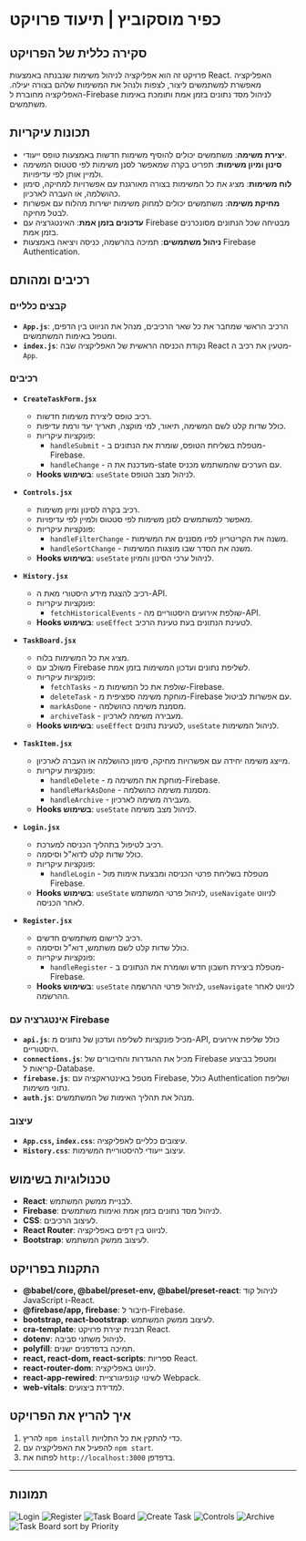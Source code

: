 # כפיר מוסקוביץ | תיעוד פרויקט

## סקירה כללית של הפרויקט
פרויקט זה הוא אפליקציה לניהול משימות שנבנתה באמצעות React. האפליקציה מאפשרת למשתמשים ליצור, לצפות ולנהל את המשימות שלהם בצורה יעילה. האפליקציה מחוברת ל-Firebase לניהול מסד נתונים בזמן אמת ותומכת באימות משתמשים.

## תכונות עיקריות
- **יצירת משימה**: משתמשים יכולים להוסיף משימות חדשות באמצעות טופס ייעודי.
- **סינון ומיון משימות**: תפריט בקרה שמאפשר לסנן משימות לפי סטטוס המשימה ולמיין אותן לפי עדיפויות.
- **לוח משימות**: מציג את כל המשימות בצורה מאורגנת עם אפשרויות למחיקה, סימון כהושלמה, או העברה לארכיון.
- **מחיקת משימה**: משתמשים יכולים למחוק משימות ישירות מהלוח עם אפשרות לבטל מחיקה.
- **עדכונים בזמן אמת**: האינטגרציה עם Firebase מבטיחה שכל הנתונים מסונכרנים בזמן אמת.
- **ניהול משתמשים**: תמיכה בהרשמה, כניסה ויציאה באמצעות Firebase Authentication.

## רכיבים ומהותם
### קבצים כלליים
- **`App.js`**: הרכיב הראשי שמחבר את כל שאר הרכיבים, מנהל את הניווט בין הדפים, ומטפל באימות המשתמשים.
- **`index.js`**: נקודת הכניסה הראשית של האפליקציה שבה React מטעין את רכיב ה-`App`.

### רכיבים
- **`CreateTaskForm.jsx`**
  - רכיב טופס ליצירת משימות חדשות.
  - כולל שדות קלט לשם המשימה, תיאור, למי מוקצה, תאריך יעד ורמת עדיפות.
  - פונקציות עיקריות:
    - `handleSubmit` - מטפלת בשליחת הטופס, שומרת את הנתונים ב-Firebase.
    - `handleChange` - מעדכנת את ה-state עם הערכים שהמשתמש מכניס.
  - **Hooks בשימוש**: `useState` לניהול מצב הטופס.

- **`Controls.jsx`**
  - רכיב בקרה לסינון ומיון משימות.
  - מאפשר למשתמשים לסנן משימות לפי סטטוס ולמיין לפי עדיפויות.
  - פונקציות עיקריות:
    - `handleFilterChange` - משנה את הקריטריון לפיו מסננים את המשימות.
    - `handleSortChange` - משנה את הסדר שבו מוצגות המשימות.
  - **Hooks בשימוש**: `useState` לניהול ערכי הסינון והמיון.

- **`History.jsx`**
  - רכיב להצגת מידע היסטורי מאת ה-API.
  - פונקציות עיקריות:
    - `fetchHistoricalEvents` - שולפת אירועים היסטוריים מה-API.
  - **Hooks בשימוש**: `useEffect` לטעינת הנתונים בעת טעינת הרכיב.

- **`TaskBoard.jsx`**
  - מציג את כל המשימות בלוח.
  - משולב עם Firebase לשליפת נתונים ועדכון המשימות בזמן אמת.
  - פונקציות עיקריות:
    - `fetchTasks` - שולפת את כל המשימות מ-Firebase.
    - `deleteTask` - מוחקת משימה ספציפית מ-Firebase עם אפשרות לביטול.
    - `markAsDone` - מסמנת משימה כהושלמה.
    - `archiveTask` - מעבירה משימה לארכיון.
  - **Hooks בשימוש**: `useEffect` לטעינת נתונים, `useState` לניהול המשימות.

- **`TaskItem.jsx`**
  - מייצג משימה יחידה עם אפשרויות מחיקה, סימון כהושלמה או העברה לארכיון.
  - פונקציות עיקריות:
    - `handleDelete` - מוחקת את המשימה מ-Firebase.
    - `handleMarkAsDone` - מסמנת משימה כהושלמה.
    - `handleArchive` - מעבירה משימה לארכיון.
  - **Hooks בשימוש**: `useState` לניהול מצב משימה.

- **`Login.jsx`**
  - רכיב לטיפול בתהליך הכניסה למערכת.
  - כולל שדות קלט לדוא"ל וסיסמה.
  - פונקציות עיקריות:
    - `handleLogin` - מטפלת בשליחת פרטי הכניסה ומבצעת אימות מול Firebase.
  - **Hooks בשימוש**: `useState` לניהול פרטי המשתמש, `useNavigate` לניווט לאחר הכניסה.

- **`Register.jsx`**
  - רכיב לרישום משתמשים חדשים.
  - כולל שדות קלט לשם משתמש, דוא"ל וסיסמה.
  - פונקציות עיקריות:
    - `handleRegister` - מטפלת ביצירת חשבון חדש ושומרת את הנתונים ב-Firebase.
  - **Hooks בשימוש**: `useState` לניהול פרטי ההרשמה, `useNavigate` לניווט לאחר ההרשמה.

### אינטגרציה עם Firebase
- **`api.js`**: מכיל פונקציות לשליפה ועדכון של נתונים מ-API, כולל שליפת אירועים היסטוריים.
- **`connections.js`**: מכיל את ההגדרות והחיבורים של Firebase ומטפל בביצוע קריאות ל-Database.
- **`firebase.js`**: מטפל באינטראקציה עם Firebase, כולל Authentication ושליפת נתוני משימות.
- **`auth.js`**: מנהל את תהליך האימות של המשתמשים.

### עיצוב
- **`App.css`, `index.css`**: עיצובים כלליים לאפליקציה.
- **`History.css`**: עיצוב ייעודי להיסטוריית המשימות.

## טכנולוגיות בשימוש
- **React**: לבניית ממשק המשתמש.
- **Firebase**: לניהול מסד נתונים בזמן אמת ואימות משתמשים.
- **CSS**: לעיצוב הרכיבים.
- **React Router**: לניווט בין דפים באפליקציה.
- **Bootstrap**: לעיצוב ממשק המשתמש.

## התקנות בפרויקט
- **@babel/core, @babel/preset-env, @babel/preset-react**: לניהול קוד JavaScript ו-React.
- **@firebase/app, firebase**: חיבור ל-Firebase.
- **bootstrap, react-bootstrap**: לעיצוב ממשק המשתמש.
- **cra-template**: תבנית יצירת פרויקט React.
- **dotenv**: לניהול משתני סביבה.
- **polyfill**: תמיכה בדפדפנים ישנים.
- **react, react-dom, react-scripts**: ספריות React.
- **react-router-dom**: לניווט באפליקציה.
- **react-app-rewired**: לשינוי קונפיגורציית Webpack.
- **web-vitals**: למדידת ביצועים.

## איך להריץ את הפרויקט
1. להריץ `npm install` כדי להתקין את כל התלויות.
2. להפעיל את האפליקציה עם `npm start`.
3. לפתוח את `http://localhost:3000` בדפדפן.

---

## תמונות
![Login](./src/images/site_images/login.png)
![Register](./src/images/site_images/register.png)
![Task Board](./src/images/site_images/taskboard.png)
![Create Task](./src/images/site_images/createTask.png)
![Controls](./src/images/site_images/controls.png)
![Archive](./src/images/site_images/archive.png)
![Task Board sort by Priority](./src/images/site_images/sortByPriority.png)
